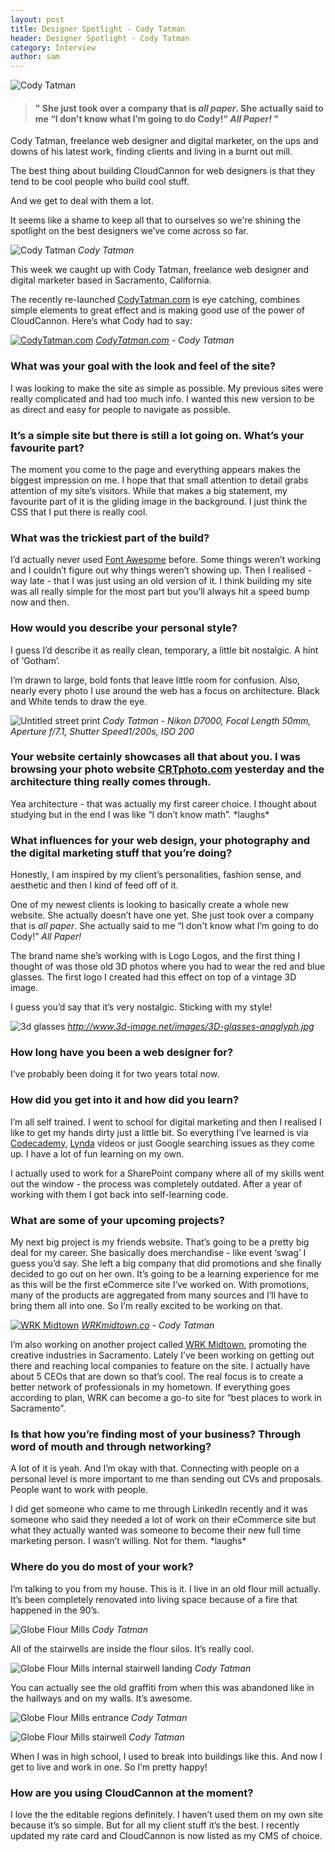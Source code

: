 ```yaml
---
layout: post
title: Designer Spotlight - Cody Tatman
header: Designer Spotlight - Cody Tatman
category: Interview
author: sam
---
```

![Cody Tatman](/img/blog/ds-cody-tatman/cody-tatman.png "Cody Tatman in his studio")

> #### " She just took over a company that is *all paper*. She actually said to me “I don't know what I’m going to do Cody!” *All Paper!* " ####

Cody Tatman, freelance web designer and digital marketer, on the ups and downs of his latest work, finding clients and living in a burnt out mill.

<!-- excerpt stop -->

The best thing about building CloudCannon for web designers is that they tend to be cool people who build cool stuff.

And we get to deal with them a lot.

It seems like a shame to keep all that to ourselves so we're shining the spotlight on the best designers we’ve come across so far.

![Cody Tatman](/img/blog/ds-cody-tatman/cody-tatman.png "Cody Tatman in his studio")
*Cody Tatman*

This week we caught up with Cody Tatman, freelance web designer and digital marketer based in Sacramento, California.

The recently re-launched [CodyTatman.com](http://www.CodyTatman.com "Head to CodyTatman.com") is eye catching, combines simple elements to great effect and is making good use of the power of CloudCannon. Here’s what Cody had to say:

[![CodyTatman.com](/img/blog/ds-cody-tatman/codytatmancom.png)](http://www.CodyTatman.com "Click to visit the live CodyTatman.com")
*[CodyTatman.com](http://www.CodyTatman.com "Head to CodyTatman.com") - Cody Tatman*

### What was your goal with the look and feel of the site? ###

I was looking to make the site as simple as possible. My previous sites were really complicated and had too much info. I wanted this new version to be as direct and easy for people to navigate as possible.


### It’s a simple site but there is still a lot going on. What’s your favourite part? ###

The moment you come to the page and everything appears makes the biggest impression on me. I hope that that small attention to detail grabs attention of my site’s visitors. While that makes a big statement, my favourite part of it is the gliding image in the background. I just think the CSS that I put there is really cool.

### What was the trickiest part of the build? ###

I’d actually never used [Font Awesome](http://fortawesome.github.io/Font-Awesome/) before. Some things weren’t working and I couldn’t figure out why things weren’t showing up. Then I realised - way late - that I was just using an old version of it. I think building my site was all really simple for the most part but you’ll always hit a speed bump now and then.


### How would you describe your personal style? ###

I guess I’d describe it as really clean, temporary, a little bit nostalgic. A hint of ‘Gotham’.

I’m drawn to large, bold fonts that leave little room for confusion. Also, nearly every photo I use around the web has a focus on architecture. Black and White tends to draw the eye.


![Untitled street print](/img/blog/ds-cody-tatman/untitled-ct-print.png "Untitled by Cody Tatman")
*Cody Tatman - Nikon D7000, Focal Length 50mm, Aperture f/7.1, Shutter Speed1/200s, ISO 200*

### Your website certainly showcases all that about you. I was browsing your photo website [CRTphoto.com](http://www.CRTphoto.com) yesterday and the architecture thing really comes through. ###

Yea architecture - that was actually my first career choice. I thought about studying but in the end I was like “I don’t know math”. \*laughs\*

### What influences for your web design, your photography and the digital marketing stuff that you’re doing? ###

Honestly, I am inspired by my client’s personalities, fashion sense, and aesthetic and then I kind of feed off of it.

One of my newest clients is looking to basically create a whole new website. She actually doesn’t have one yet. She just took over a company that is *all paper*. She actually said to me “I don't know what I’m going to do Cody!” *All Paper!*

The brand name she’s working with is Logo Logos, and the first thing I thought of was those old 3D photos where you had to wear the red and blue glasses. The first logo I created had this effect on top of a vintage 3D image. 

I guess you’d say that it’s very nostalgic. Sticking with my style!


![3d glasses](/img/blog/ds-cody-tatman/3d-glasses.jpg)
*http://www.3d-image.net/images/3D-glasses-anaglyph.jpg*

### How long have you been a web designer for? ###

I’ve probably been doing it for two years total now.

### How did you get into it and how did you learn? ###

I’m all self trained. I went to school for digital marketing and then I realised I like to get my hands dirty just a little bit. So everything I’ve learned is via [Codecademy](http://www.codecademy.com), [Lynda](http://www.lynda.com/) videos or just Google searching issues as they come up. I have a lot of fun learning on my own.

I actually used to work for a SharePoint company where all of my skills went out the window - the process was completely outdated. After a year of working with them I got back into self-learning code.

### What are some of your upcoming projects? ###

My next big project is my friends website. That’s going to be a pretty big deal for my career. She basically does merchandise - like event ‘swag’ I guess you’d say. She left a big company that did promotions and she finally decided to go out on her own. It’s going to be a learning experience for me as this will be the first eCommerce site I’ve worked on. With promotions, many of the products are aggregated from many sources and I’ll have to bring them all into one. So I’m really excited to be working on that.

[![WRK Midtown](/img/blog/ds-cody-tatman/wrk-midtown.png)](http://www.WRKmidtown.co "Visit WRK Midtown")
*[WRKmidtown.co](http://www.WRKmidtown.co) - Cody Tatman*

I’m also working on another project called [WRK Midtown](http://www.WRKmidtown.com), promoting the creative industries in Sacramento. Lately I’ve been working on getting out there and reaching local companies to feature on the site. I actually have about 5 CEOs that are down so that’s cool. The real focus is to create a better network of professionals in my hometown. If everything goes according to plan, WRK can become a go-to site for “best places to work in Sacramento”.

### Is that how you’re finding most of your business? Through word of mouth and through networking? ###

A lot of it is yeah. And I’m okay with that. Connecting with people on a personal level is more important to me than sending out CVs and proposals. People want to work with people.

I did get someone who came to me through LinkedIn recently and it was someone who said they needed a lot of work on their eCommerce site but what they actually wanted was someone to become their new full time marketing person. I wasn’t willing. Not for them. \*laughs\*

### Where do you do most of your work? ###

I’m talking to you from my house. This is it. I live in an old flour mill actually. It’s been completely renovated into living space because of a fire that happened in the 90’s. 

![Globe Flour Mills](/img/blog/ds-cody-tatman/globe-flour-mills.jpg)
*Cody Tatman*

All of the stairwells are inside the flour silos. It’s really cool.

![Globe Flour Mills internal stairwell landing](/img/blog/ds-cody-tatman/globe-flour-mills-landing.jpg)
*Cody Tatman*

You can actually see the old graffiti from when this was abandoned like in the hallways and on my walls. It’s awesome.


![Globe Flour Mills entrance](/img/blog/ds-cody-tatman/globe-flour-mills-entrance.jpg)
*Cody Tatman*

![Globe Flour Mills stairwell](/img/blog/ds-cody-tatman/globe-flour-mills-stairs.jpg)
*Cody Tatman*

When I was in high school, I used to break into buildings like this. And now I get to live and work in one. So I’m pretty happy!

### How are you using CloudCannon at the moment? ###

I love the the editable regions definitely. I haven’t used them on my own site because it’s so simple. But for all my client stuff it’s the best. I recently updated my rate card and CloudCannon is now listed as my CMS of choice.

